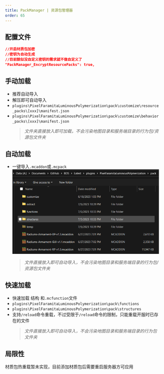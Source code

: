 ```yaml
---
title: PackManager | 资源包管理器
order: 65
---
```


## 配置文件

```json
//开启材质包加密
//密钥为自动生成
//目前貌似没自定义密钥的需求就不做自定义了
"PackManager_EncryptResourcePacks": true,
```

## 手动加载

- 推荐自动导入
- 解压即可自动导入
- `plugins\PixelFaramitaLuminousPolymerization\pack\customize\resource_packs\[xxx]\manifest.json`
- `plugins\PixelFaramitaLuminousPolymerization\pack\customize\behavior_packs\[xxx]\manifest.json`
  > _文件夹直接放入即可加载，不会污染地图目录和服务端目录的行为包/资源包文件夹_

## 自动加载

- 一键导入`.mcaddon`或`.mcpack`
  ![放置目录](../../images/pack/mcaddon.png)

  > _文件直接放入即可自动导入，不会污染地图目录和服务端目录的行为包/资源包文件夹_

## 快速加载

- 快速加载 结构 和`.mcfunction`文件
- `plugins\PixelFaramitaLuminousPolymerization\pack\functions`
- `plugins\PixelFaramitaLuminousPolymerization\pack\structures`
- 支持`/reload`命令重载，不过受限于`/reload`命令的限制，只能重载开服时已存在的文件
  > _文件直接放入即可自动导入，不会污染地图目录和服务端目录的行为包文件夹_

## 局限性

材质包热重载暂未实现，目前添加材质包后需要重启服务器方可应用
